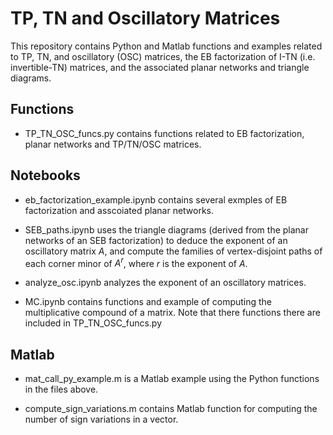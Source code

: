 # TP, TN and Oscillatory Matrices
This repository contains Python and Matlab functions and examples related to TP, TN, and oscillatory (OSC) matrices, the EB factorization of I-TN (i.e. invertible-TN) matrices, and the associated planar networks and triangle diagrams.


## Functions
- TP_TN_OSC_funcs.py contains functions related to EB factorization, planar networks and TP/TN/OSC matrices.

## Notebooks
- eb_factorization_example.ipynb contains several exmples of EB factorization and asscoiated planar networks.

- SEB_paths.ipynb uses the triangle diagrams (derived from the planar networks of an SEB factorization) to deduce the exponent of an oscillatory matrix $A$, and compute the families of vertex-disjoint paths of each corner minor of $A^r$, where $r$ is the exponent of $A$.

- analyze_osc.ipynb analyzes the exponent of an oscillatory matrices.

- MC.ipynb contains functions and example of computing the multiplicative compound of a matrix. Note that there functions there are included in TP_TN_OSC_funcs.py

## Matlab

- mat_call_py_example.m is a Matlab example using the Python functions in the files above.

- compute_sign_variations.m contains Matlab function for computing the number of sign variations in a vector.

